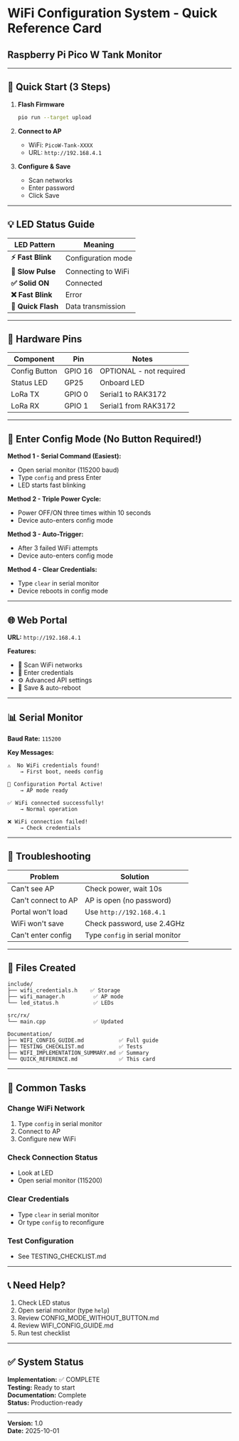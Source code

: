 # WiFi Configuration System - Quick Reference Card
## Raspberry Pi Pico W Tank Monitor

---

## 🚀 Quick Start (3 Steps)

1. **Flash Firmware**
   ```bash
   pio run --target upload
   ```

2. **Connect to AP**
   - WiFi: `PicoW-Tank-XXXX`
   - URL: `http://192.168.4.1`

3. **Configure & Save**
   - Scan networks
   - Enter password
   - Click Save

---

## 💡 LED Status Guide

| LED Pattern | Meaning |
|-------------|---------|
| **⚡ Fast Blink** | Configuration mode |
| **🌊 Slow Pulse** | Connecting to WiFi |
| **✅ Solid ON** | Connected |
| **❌ Fast Blink** | Error |
| **📡 Quick Flash** | Data transmission |

---

## 🔧 Hardware Pins

| Component | Pin | Notes |
|-----------|-----|-------|
| Config Button | GPIO 16 | OPTIONAL - not required |
| Status LED | GP25 | Onboard LED |
| LoRa TX | GPIO 0 | Serial1 to RAK3172 |
| LoRa RX | GPIO 1 | Serial1 from RAK3172 |

---

## 🔧 Enter Config Mode (No Button Required!)

**Method 1 - Serial Command (Easiest):**
- Open serial monitor (115200 baud)
- Type `config` and press Enter
- LED starts fast blinking

**Method 2 - Triple Power Cycle:**
- Power OFF/ON three times within 10 seconds
- Device auto-enters config mode

**Method 3 - Auto-Trigger:**
- After 3 failed WiFi attempts
- Device auto-enters config mode

**Method 4 - Clear Credentials:**
- Type `clear` in serial monitor
- Device reboots in config mode

---

## 🌐 Web Portal

**URL:** `http://192.168.4.1`

**Features:**
- 📡 Scan WiFi networks
- 🔐 Enter credentials
- ⚙️ Advanced API settings
- 💾 Save & auto-reboot

---

## 📊 Serial Monitor

**Baud Rate:** `115200`

**Key Messages:**
```
⚠️  No WiFi credentials found!
    → First boot, needs config

📱 Configuration Portal Active!
    → AP mode ready

✅ WiFi connected successfully!
    → Normal operation

❌ WiFi connection failed!
    → Check credentials
```

---

## 🐛 Troubleshooting

| Problem | Solution |
|---------|----------|
| Can't see AP | Check power, wait 10s |
| Can't connect to AP | AP is open (no password) |
| Portal won't load | Use `http://192.168.4.1` |
| WiFi won't save | Check password, use 2.4GHz |
| Can't enter config | Type `config` in serial monitor |

---

## 📁 Files Created

```
include/
├── wifi_credentials.h    ✅ Storage
├── wifi_manager.h         ✅ AP mode
└── led_status.h           ✅ LEDs

src/rx/
└── main.cpp               ✅ Updated

Documentation/
├── WIFI_CONFIG_GUIDE.md           ✅ Full guide
├── TESTING_CHECKLIST.md           ✅ Tests
├── WIFI_IMPLEMENTATION_SUMMARY.md ✅ Summary
└── QUICK_REFERENCE.md             ✅ This card
```

---

## 🎯 Common Tasks

### Change WiFi Network
1. Type `config` in serial monitor
2. Connect to AP
3. Configure new WiFi

### Check Connection Status
- Look at LED
- Open serial monitor (115200)

### Clear Credentials
- Type `clear` in serial monitor
- Or type `config` to reconfigure

### Test Configuration
- See TESTING_CHECKLIST.md

---

## 📞 Need Help?

1. Check LED status
2. Open serial monitor (type `help`)
3. Review CONFIG_MODE_WITHOUT_BUTTON.md
4. Review WIFI_CONFIG_GUIDE.md
5. Run test checklist

---

## ✅ System Status

**Implementation:** ✅ COMPLETE  
**Testing:** Ready to start  
**Documentation:** Complete  
**Status:** Production-ready  

---

**Version:** 1.0  
**Date:** 2025-10-01
